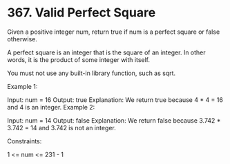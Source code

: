 # 367. Valid Perfect Square

Given a positive integer num, return true if num is a perfect square or false otherwise.

A perfect square is an integer that is the square of an integer. In other words, it is the product of some integer with itself.

You must not use any built-in library function, such as sqrt.

Example 1:

Input: num = 16
Output: true
Explanation: We return true because 4 \* 4 = 16 and 4 is an integer.
Example 2:

Input: num = 14
Output: false
Explanation: We return false because 3.742 \* 3.742 = 14 and 3.742 is not an integer.

Constraints:

1 <= num <= 231 - 1
